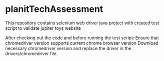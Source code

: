 # planitTechAssessment
This repository contains selenium web driver java project with created test script to validate jupiter toys website

After checking out the code and before running the test script:
Ensure that chromedriver version supports current chrome browser version
Download necessary chromedriver version and replace the driver in the drivers/chromedriver file.


